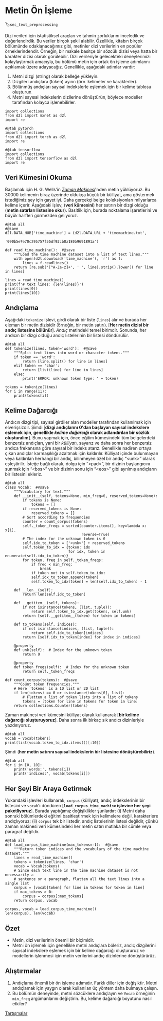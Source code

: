 # Metin Ön 	İşleme
:label:`sec_text_preprocessing`

Dizi verileri için istatistiksel araçları ve tahmin zorluklarını inceledik ve değerlendirdik. Bu veriler birçok şekil alabilir. Özellikle, kitabın birçok bölümünde odaklanacağımız gibi, metinler dizi verilerinin en popüler örneklerindendir. Örneğin, bir makale basitçe bir sözcük dizisi veya hatta bir karakter dizisi olarak görülebilir. Dizi verileriyle gelecekteki deneylerimizi kolaylaştırmak amacıyla, bu bölümü metin için ortak ön işleme adımlarını açıklamak üzere adayacağız. Genellikle, aşağıdaki adımlar vardır:

1. Metni dizgi (string) olarak belleğe yükleyin.
1. Dizgileri andıçlara (token) ayırın (örn. kelimeler ve karakterler).
1. Bölünmüş andıçları sayısal indekslerle eşlemek için bir kelime tablosu oluşturun.
1. Metni sayısal indekslerin dizilerine dönüştürün, böylece modeller tarafından kolayca işlenebilirler.

```{.python .input}
import collections
from d2l import mxnet as d2l
import re
```

```{.python .input}
#@tab pytorch
import collections
from d2l import torch as d2l
import re
```

```{.python .input}
#@tab tensorflow
import collections
from d2l import tensorflow as d2l
import re
```

## Veri Kümesini Okuma

Başlamak için H. G. Wells'in [*Zaman Makinesi*](http://www.gutenberg.org/ebooks/35)'nden metin yüklüyoruz. Bu 30000 kelimenin biraz üzerinde oldukça küçük bir külliyat, ama göstermek istediğimiz şey için gayet iyi. Daha gerçekçi belge koleksiyonları milyarlarca kelime içerir. Aşağıdaki işlev, (**veri kümesini**) her satırın bir dizgi olduğu (**metin satırları listesine okur**). Basitlik için, burada noktalama işaretlerini ve büyük harfleri görmezden geliyoruz.

```{.python .input}
#@tab all
#@save
d2l.DATA_HUB['time_machine'] = (d2l.DATA_URL + 'timemachine.txt',
                                '090b5e7e70c295757f55df93cb0a180b9691891a')

def read_time_machine():  #@save
    """Load the time machine dataset into a list of text lines."""
    with open(d2l.download('time_machine'), 'r') as f:
        lines = f.readlines()
    return [re.sub('[^A-Za-z]+', ' ', line).strip().lower() for line in lines]

lines = read_time_machine()
print(f'# text lines: {len(lines)}')
print(lines[0])
print(lines[10])
```

## Andıçlama

Aşağıdaki `tokenize` işlevi, girdi olarak bir liste (`lines`) alır ve burada her eleman bir metin dizisidir (örneğin, bir metin satırı). [**Her metin dizisi bir andıç listesine bölünür**]. *Andıç* metindeki temel birimdir. Sonunda, her andıcın bir dizgi olduğu andıç listelerinin bir listesi döndürülür.

```{.python .input}
#@tab all
def tokenize(lines, token='word'):  #@save
    """Split text lines into word or character tokens."""
    if token == 'word':
        return [line.split() for line in lines]
    elif token == 'char':
        return [list(line) for line in lines]
    else:
        print('ERROR: unknown token type: ' + token)

tokens = tokenize(lines)
for i in range(11):
    print(tokens[i])
```

## Kelime Dağarcığı

Andıcın dizgi tipi, sayısal girdiler alan modeller tarafından kullanılmak için elverişsizdir. Şimdi [**dizgi andıçlarını 0'dan başlayan sayısal indekslere eşlemek için, genellikle *kelime dağarcığı* olarak adlandırılan bir sözlük oluşturalım**]. Bunu yapmak için, önce eğitim kümesindeki tüm belgelerdeki benzersiz andıçları, yani bir *külliyat*ı, sayarız ve daha sonra her benzersiz andıca frekansına göre sayısal bir indeks atarız. Genellikle nadiren ortaya çıkan andıçlar karmaşıklığı azaltmak için kaldırılır. Külliyat içinde bulunmayan veya kaldırılan herhangi bir andıç, bilinmeyen özel bir andıç “&lt;unk&gt;” olarak eşleştirilir. İsteğe bağlı olarak, dolgu için “&lt;pad&gt;”, bir dizinin başlangıcını sunmak için “&lt;bos&gt;” ve bir dizinin sonu için “&lt;eos&gt;” gibi ayrılmış andıçların bir listesini ekleriz.

```{.python .input}
#@tab all
class Vocab:  #@save
    """Vocabulary for text."""
    def __init__(self, tokens=None, min_freq=0, reserved_tokens=None):
        if tokens is None:
            tokens = []
        if reserved_tokens is None:
            reserved_tokens = [] 
        # Sort according to frequencies
        counter = count_corpus(tokens)
        self._token_freqs = sorted(counter.items(), key=lambda x: x[1],
                                   reverse=True)
        # The index for the unknown token is 0
        self.idx_to_token = ['<unk>'] + reserved_tokens
        self.token_to_idx = {token: idx
                             for idx, token in enumerate(self.idx_to_token)}
        for token, freq in self._token_freqs:
            if freq < min_freq:
                break
            if token not in self.token_to_idx:
            self.idx_to_token.append(token)
            self.token_to_idx[token] = len(self.idx_to_token) - 1

    def __len__(self):
        return len(self.idx_to_token)

    def __getitem__(self, tokens):
        if not isinstance(tokens, (list, tuple)):
            return self.token_to_idx.get(tokens, self.unk)
        return [self.__getitem__(token) for token in tokens]

    def to_tokens(self, indices):
        if not isinstance(indices, (list, tuple)):
            return self.idx_to_token[indices]
        return [self.idx_to_token[index] for index in indices]

    @property
    def unk(self):  # Index for the unknown token
        return 0

    @property
    def token_freqs(self):  # Index for the unknown token
        return self._token_freqs

def count_corpus(tokens):  #@save
    """Count token frequencies."""
    # Here `tokens` is a 1D list or 2D list
    if len(tokens) == 0 or isinstance(tokens[0], list):
        # Flatten a list of token lists into a list of tokens
        tokens = [token for line in tokens for token in line]
    return collections.Counter(tokens)
```

Zaman makinesi veri kümesini külliyat olarak kullanarak [**bir kelime dağarcığı oluşturuyoruz**]. Daha sonra ilk birkaç sık andıcı dizinleriyle yazdırıyoruz.

```{.python .input}
#@tab all
vocab = Vocab(tokens)
print(list(vocab.token_to_idx.items())[:10])
```

Şimdi (**her metin satırını sayısal indekslerin bir listesine dönüştürebiliriz**).

```{.python .input}
#@tab all
for i in [0, 10]:
    print('words:', tokens[i])
    print('indices:', vocab[tokens[i]])
```

## Her Şeyi Bir Araya Getirmek

Yukarıdaki işlevleri kullanarak, `corpus` (külliyat), andıç indekslerinin bir listesini ve `vocab`'ı döndüren [**`load_corpus_time_machine` işlevine her şeyi paketliyoruz**]. Burada yaptığımız değişiklikler şunlardır: (i) Metni daha sonraki bölümlerdeki eğitimi basitleştirmek için kelimelere değil, karakterlere andıçlıyoruz; (ii) `corpus` tek bir listedir, andıç listelerinin listesi değildir, çünkü zaman makinesi veri kümesindeki her metin satırı mutlaka bir cümle veya paragraf değildir.

```{.python .input}
#@tab all
def load_corpus_time_machine(max_tokens=-1):  #@save
    """Return token indices and the vocabulary of the time machine dataset."""
    lines = read_time_machine()
    tokens = tokenize(lines, 'char')
    vocab = Vocab(tokens)
    # Since each text line in the time machine dataset is not necessarily a
    # sentence or a paragraph, flatten all the text lines into a single list
    corpus = [vocab[token] for line in tokens for token in line]
    if max_tokens > 0:
        corpus = corpus[:max_tokens]
    return corpus, vocab

corpus, vocab = load_corpus_time_machine()
len(corpus), len(vocab)
```

## Özet

* Metin, dizi verilerinin önemli bir biçimidir.
* Metni ön işlemek için genellikle metni andıçlara böleriz, andıç dizgilerini sayısal indekslere eşlemek için bir kelime dağarcığı oluştururuz ve modellerin işlenmesi için metin verilerini andıç dizinlerine dönüştürürüz.

## Alıştırmalar

1. Andıçlama önemli bir ön işleme adımıdır. Farklı diller için değişiktir. Metni andıçlamak için yaygın olarak kullanılan üç yöntem daha bulmaya çalışın.
1. Bu bölümün deneyinde, metni sözcüklere andıçlayın ve `Vocab` örneğinin `min_freq` argümanlarını değiştirin. Bu, kelime dağarcığı boyutunu nasıl etkiler?

[Tartışmalar](https://discuss.d2l.ai/t/115)
